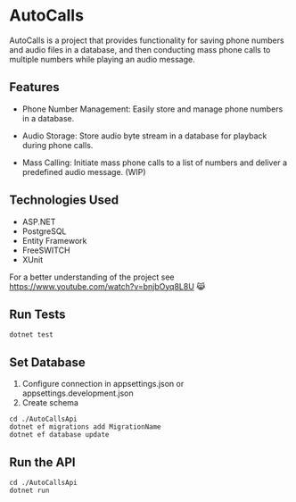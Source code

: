 # AutoCalls
AutoCalls is a project that provides functionality for saving phone numbers and audio files in a database, and then conducting mass phone calls to multiple numbers while playing an audio message.

## Features
- Phone Number Management: Easily store and manage phone numbers in a database.

- Audio Storage: Store audio byte stream in a database for playback during phone calls.

- Mass Calling: Initiate mass phone calls to a list of numbers and deliver a predefined audio message. (WIP)

## Technologies Used
- ASP.NET
- PostgreSQL
- Entity Framework
- FreeSWITCH
- XUnit

For a better understanding of the project see https://www.youtube.com/watch?v=bnjbOyq8L8U 😹


## Run Tests
```
dotnet test
```
## Set Database
1. Configure connection in appsettings.json or appsettings.development.json
2. Create schema
```
cd ./AutoCallsApi
dotnet ef migrations add MigrationName
dotnet ef database update
```
## Run the API
```
cd ./AutoCallsApi
dotnet run
```
